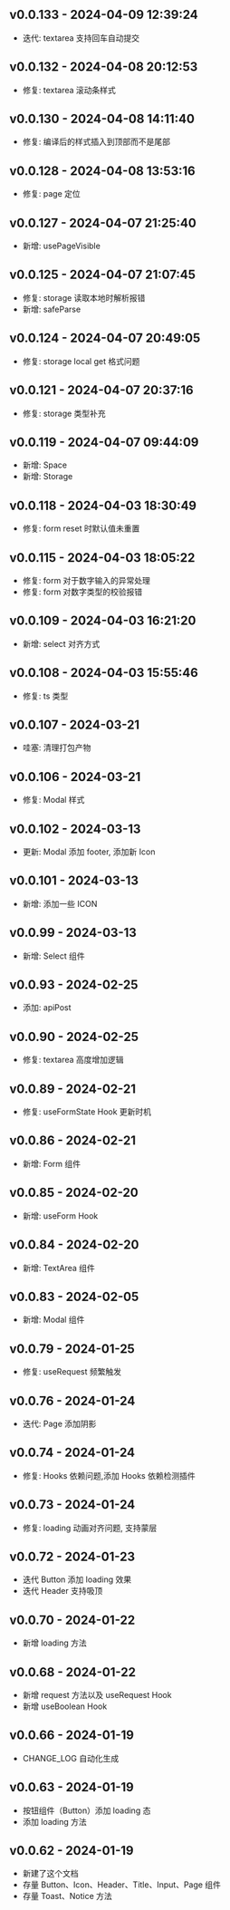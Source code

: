 v0.0.133 - 2024-04-09 12:39:24
--------------------
- 迭代: textarea 支持回车自动提交

v0.0.132 - 2024-04-08 20:12:53
--------------------
- 修复: textarea 滚动条样式

v0.0.130 - 2024-04-08 14:11:40
------------------------------

- 修复: 编译后的样式插入到顶部而不是尾部

v0.0.128 - 2024-04-08 13:53:16
------------------------------

- 修复: page 定位

v0.0.127 - 2024-04-07 21:25:40
------------------------------

- 新增: usePageVisible

v0.0.125 - 2024-04-07 21:07:45
------------------------------

- 修复: storage 读取本地时解析报错
- 新增: safeParse

v0.0.124 - 2024-04-07 20:49:05
------------------------------

- 修复: storage local get 格式问题

v0.0.121 - 2024-04-07 20:37:16
------------------------------

- 修复: storage 类型补充

v0.0.119 - 2024-04-07 09:44:09
------------------------------

- 新增: Space
- 新增: Storage

v0.0.118 - 2024-04-03 18:30:49
------------------------------

- 修复: form reset 时默认值未重置

v0.0.115 - 2024-04-03 18:05:22
------------------------------

- 修复: form 对于数字输入的异常处理
- 修复: form 对数字类型的校验报错

v0.0.109 - 2024-04-03 16:21:20
------------------------------

- 新增: select 对齐方式

v0.0.108 - 2024-04-03 15:55:46
------------------------------

- 修复: ts 类型

v0.0.107 - 2024-03-21
---------------------

- 哇塞: 清理打包产物

v0.0.106 - 2024-03-21
---------------------

- 修复: Modal 样式

v0.0.102 - 2024-03-13
---------------------

- 更新: Modal 添加 footer, 添加新 Icon

v0.0.101 - 2024-03-13
---------------------

- 新增: 添加一些 ICON

v0.0.99 - 2024-03-13
--------------------

- 新增: Select 组件

v0.0.93 - 2024-02-25
--------------------

- 添加: apiPost

v0.0.90 - 2024-02-25
--------------------

- 修复: textarea 高度增加逻辑

v0.0.89 - 2024-02-21
--------------------

- 修复: useFormState Hook 更新时机

v0.0.86 - 2024-02-21
--------------------

- 新增: Form 组件

v0.0.85 - 2024-02-20
--------------------

- 新增: useForm Hook

v0.0.84 - 2024-02-20
--------------------

- 新增: TextArea 组件

v0.0.83 - 2024-02-05
--------------------

- 新增: Modal 组件

v0.0.79 - 2024-01-25
--------------------

- 修复: useRequest 频繁触发

v0.0.76 - 2024-01-24
--------------------

- 迭代: Page 添加阴影

v0.0.74 - 2024-01-24
--------------------

- 修复: Hooks 依赖问题,添加 Hooks 依赖检测插件

v0.0.73 - 2024-01-24
--------------------

- 修复: loading 动画对齐问题, 支持蒙层

v0.0.72 - 2024-01-23
--------------------

- 迭代 Button 添加 loading 效果
- 迭代 Header 支持吸顶

v0.0.70 - 2024-01-22
--------------------

- 新增 loading 方法

v0.0.68 - 2024-01-22
--------------------

- 新增 request 方法以及 useRequest Hook
- 新增 useBoolean Hook

v0.0.66 - 2024-01-19
--------------------

- CHANGE_LOG 自动化生成

v0.0.63 - 2024-01-19
--------------------

- 按钮组件（Button）添加 loading 态
- 添加 loading 方法

v0.0.62 - 2024-01-19
--------------------

- 新建了这个文档
- 存量 Button、Icon、Header、Title、Input、Page 组件
- 存量 Toast、Notice 方法
